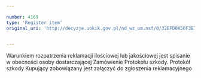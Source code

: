 ```yaml
---

number: 4169
type: 'Register item'
original_uri: 'http://decyzje.uokik.gov.pl/nd_wz_um.nsf/0/32EFD0A50F3E7883C1257AEF00312CCD?OpenDocument'


---
```


Warunkiem rozpatrzenia reklamacji ilościowej lub jakościowej jest spisanie w obecności osoby dostarczającej Zamówienie Protokołu szkody. Protokół szkody Kupujący zobowiązany jest załączyć do zgłoszenia reklamacyjnego
